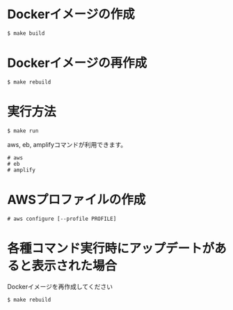 # Dockerイメージの作成
```
$ make build
```

# Dockerイメージの再作成
```
$ make rebuild
```

# 実行方法
```
$ make run
```
aws, eb, amplifyコマンドが利用できます。
```
# aws
# eb
# amplify
```

# AWSプロファイルの作成
```
# aws configure [--profile PROFILE]
```

# 各種コマンド実行時にアップデートがあると表示された場合

Dockerイメージを再作成してください

```
$ make rebuild
```
